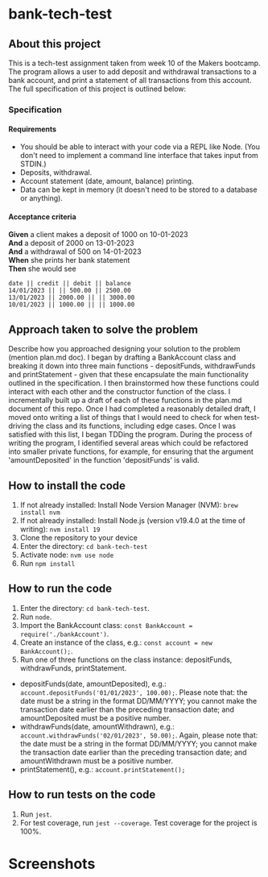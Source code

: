 # bank-tech-test

## About this project
This is a tech-test assignment taken from week 10 of the Makers bootcamp. The program allows a user to add deposit and withdrawal transactions to a bank account, and print a statement of all transactions from this account. The full specification of this project is outlined below:

### Specification

#### Requirements

- You should be able to interact with your code via a REPL like Node.  (You don't need to implement a command line interface that takes input from STDIN.)
- Deposits, withdrawal.
- Account statement (date, amount, balance) printing.
- Data can be kept in memory (it doesn't need to be stored to a database or anything).

#### Acceptance criteria

**Given** a client makes a deposit of 1000 on 10-01-2023  
**And** a deposit of 2000 on 13-01-2023  
**And** a withdrawal of 500 on 14-01-2023  
**When** she prints her bank statement  
**Then** she would see

```
date || credit || debit || balance
14/01/2023 || || 500.00 || 2500.00
13/01/2023 || 2000.00 || || 3000.00
10/01/2023 || 1000.00 || || 1000.00
```

## Approach taken to solve the problem

Describe how you approached designing your solution to the problem (mention plan.md doc).
I began by drafting a BankAccount class and breaking it down into three main functions - depositFunds, withdrawFunds and printStatement - given that these encapsulate the main functionality outlined in the  specification. I then brainstormed how these functions could interact with each other and the constructor function of the class. I incrementally built up a draft of each of these functions in the plan.md document of this repo. Once I had completed a reasonably detailed draft, I moved onto writing a list of things that I would need to check for when test-driving the class and its functions, including edge cases. Once I was satisfied with this list, I began TDDing the program. During the process of writing the program, I identified several areas which could be refactored into smaller private functions, for example, for ensuring that the argument 'amountDeposited' in the function 'depositFunds' is valid.

## How to install the code
1. If not already installed: Install Node Version Manager (NVM): ```brew install nvm```
2. If not already installed: Install Node.js (version v19.4.0 at the time of writing): ```nvm install 19```
3. Clone the repository to your device
2. Enter the directory: ```cd bank-tech-test```
3. Activate node: ```nvm use node```
4. Run ```npm install```

## How to run the code
1. Enter the directory: ```cd bank-tech-test```.
2. Run ```node```.
3. Import the BankAccount class: ```const BankAccount = require('./bankAccount')```.
4. Create an instance of the class, e.g.: ```const account = new BankAccount();```.
5. Run one of three functions on the class instance: depositFunds, withdrawFunds, printStatement.
- depositFunds(date, amountDeposited), e.g.: ```account.depositFunds('01/01/2023', 100.00);```. Please note that: the date must be a string in the format DD/MM/YYYY; you cannot make the transaction date earlier than the preceding transaction date; and amountDeposited must be a positive number.
- withdrawFunds(date, amountWithdrawn), e.g.: ```account.withdrawFunds('02/01/2023', 50.00);```. Again, please note that: the date must be a string in the format DD/MM/YYYY; you cannot make the transaction date earlier than the preceding transaction date; and amountWithdrawn must be a positive number.
- printStatement(), e.g.: ```account.printStatement();```

## How to run tests on the code
1. Run ```jest```.
2. For test coverage, run ```jest --coverage```.
Test coverage for the project is 100%.

# Screenshots
